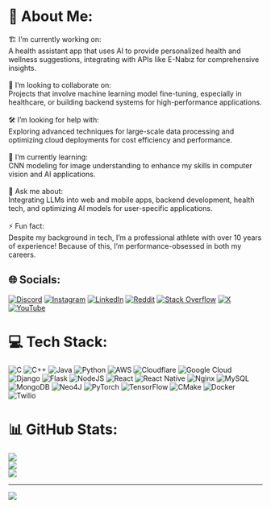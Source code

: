 # 💫 About Me:
🏗️ I’m currently working on:<br>A health assistant app that uses AI to provide personalized health and wellness suggestions, integrating with APIs like E-Nabız for comprehensive insights.<br><br>🤝 I’m looking to collaborate on:<br>Projects that involve machine learning model fine-tuning, especially in healthcare, or building backend systems for high-performance applications.<br><br>🛠️ I’m looking for help with:<br>Exploring advanced techniques for large-scale data processing and optimizing cloud deployments for cost efficiency and performance.<br><br>🌱 I’m currently learning:<br>CNN modeling for image understanding to enhance my skills in computer vision and AI applications.<br><br>💬 Ask me about:<br>Integrating LLMs into web and mobile apps, backend development, health tech, and optimizing AI models for user-specific applications.<br><br>⚡ Fun fact:<br>Despite my background in tech, I’m a professional athlete with over 10 years of experience! Because of this, I’m performance-obsessed in both my careers.


## 🌐 Socials:
[![Discord](https://img.shields.io/badge/Discord-%237289DA.svg?logo=discord&logoColor=white)](https://discord.gg/7CDX5k6T7a) [![Instagram](https://img.shields.io/badge/Instagram-%23E4405F.svg?logo=Instagram&logoColor=white)](https://instagram.com/thingizkhan) [![LinkedIn](https://img.shields.io/badge/LinkedIn-%230077B5.svg?logo=linkedin&logoColor=white)](https://linkedin.com/in/thingizkhan-kinik-a59653174/ ) [![Reddit](https://img.shields.io/badge/Reddit-%23FF4500.svg?logo=Reddit&logoColor=white)](https://www.reddit.com/user/BitAcademic9597/) [![Stack Overflow](https://img.shields.io/badge/-Stackoverflow-FE7A16?logo=stack-overflow&logoColor=white)](https://stackoverflow.com/users/24358808) [![X](https://img.shields.io/badge/X-black.svg?logo=X&logoColor=white)](https://x.com/tthingizkhan) [![YouTube](https://img.shields.io/badge/YouTube-%23FF0000.svg?logo=YouTube&logoColor=white)](https://youtube.com/@thingizkhankinik2970) 

# 💻 Tech Stack:
![C](https://img.shields.io/badge/c-%2300599C.svg?style=for-the-badge&logo=c&logoColor=white) ![C++](https://img.shields.io/badge/c++-%2300599C.svg?style=for-the-badge&logo=c%2B%2B&logoColor=white) ![Java](https://img.shields.io/badge/java-%23ED8B00.svg?style=for-the-badge&logo=openjdk&logoColor=white) ![Python](https://img.shields.io/badge/python-3670A0?style=for-the-badge&logo=python&logoColor=ffdd54) ![AWS](https://img.shields.io/badge/AWS-%23FF9900.svg?style=for-the-badge&logo=amazon-aws&logoColor=white) ![Cloudflare](https://img.shields.io/badge/Cloudflare-F38020?style=for-the-badge&logo=Cloudflare&logoColor=white) ![Google Cloud](https://img.shields.io/badge/GoogleCloud-%234285F4.svg?style=for-the-badge&logo=google-cloud&logoColor=white) ![Django](https://img.shields.io/badge/django-%23092E20.svg?style=for-the-badge&logo=django&logoColor=white) ![Flask](https://img.shields.io/badge/flask-%23000.svg?style=for-the-badge&logo=flask&logoColor=white) ![NodeJS](https://img.shields.io/badge/node.js-6DA55F?style=for-the-badge&logo=node.js&logoColor=white) ![React](https://img.shields.io/badge/react-%2320232a.svg?style=for-the-badge&logo=react&logoColor=%2361DAFB) ![React Native](https://img.shields.io/badge/react_native-%2320232a.svg?style=for-the-badge&logo=react&logoColor=%2361DAFB) ![Nginx](https://img.shields.io/badge/nginx-%23009639.svg?style=for-the-badge&logo=nginx&logoColor=white) ![MySQL](https://img.shields.io/badge/mysql-4479A1.svg?style=for-the-badge&logo=mysql&logoColor=white) ![MongoDB](https://img.shields.io/badge/MongoDB-%234ea94b.svg?style=for-the-badge&logo=mongodb&logoColor=white) ![Neo4J](https://img.shields.io/badge/Neo4j-008CC1?style=for-the-badge&logo=neo4j&logoColor=white) ![PyTorch](https://img.shields.io/badge/PyTorch-%23EE4C2C.svg?style=for-the-badge&logo=PyTorch&logoColor=white) ![TensorFlow](https://img.shields.io/badge/TensorFlow-%23FF6F00.svg?style=for-the-badge&logo=TensorFlow&logoColor=white) ![CMake](https://img.shields.io/badge/CMake-%23008FBA.svg?style=for-the-badge&logo=cmake&logoColor=white) ![Docker](https://img.shields.io/badge/docker-%230db7ed.svg?style=for-the-badge&logo=docker&logoColor=white) ![Twilio](https://img.shields.io/badge/Twilio-F22F46?style=for-the-badge&logo=Twilio&logoColor=white)
# 📊 GitHub Stats:
![](https://github-readme-stats.vercel.app/api?username=thingizkhan&theme=dark&hide_border=false&include_all_commits=false&count_private=false)<br/>
![](https://github-readme-streak-stats.herokuapp.com/?user=thingizkhan&theme=dark&hide_border=false)<br/>
![](https://github-readme-stats.vercel.app/api/top-langs/?username=thingizkhan&theme=dark&hide_border=false&include_all_commits=false&count_private=false&layout=compact)

---
[![](https://visitcount.itsvg.in/api?id=thingizkhan&icon=0&color=0)](https://visitcount.itsvg.in)

<!-- Proudly created with GPRM ( https://gprm.itsvg.in ) -->
